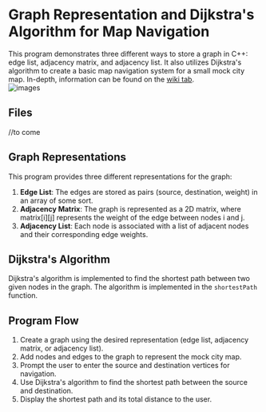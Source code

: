 # Graph Representation and Dijkstra's Algorithm for Map Navigation

This program demonstrates three different ways to store a graph in C++: edge list, adjacency matrix, and adjacency list. It also utilizes Dijkstra's algorithm to create a basic map navigation system for a small mock city map.
In-depth, information can be found on the [wiki tab](https://github.com/JaysonBam/Basic_Navigation_Algorithm/wiki).<br>
![images](https://github.com/JaysonBam/Basic_Navigation_Algorithm/assets/137817727/06b3677f-d21d-4ed1-94c6-fca4e21ee2a3)
## Files
//to come

## Graph Representations
This program provides three different representations for the graph:
1. **Edge List**: The edges are stored as pairs (source, destination, weight) in an array of some sort.
2. **Adjacency Matrix**: The graph is represented as a 2D matrix, where matrix[i][j] represents the weight of the edge between nodes i and j.
3. **Adjacency List**: Each node is associated with a list of adjacent nodes and their corresponding edge weights.

## Dijkstra's Algorithm
Dijkstra's algorithm is implemented to find the shortest path between two given nodes in the graph. The algorithm is implemented in the `shortestPath` function.

## Program Flow
1. Create a graph using the desired representation (edge list, adjacency matrix, or adjacency list).
2. Add nodes and edges to the graph to represent the mock city map.
3. Prompt the user to enter the source and destination vertices for navigation.
4. Use Dijkstra's algorithm to find the shortest path between the source and destination.
5. Display the shortest path and its total distance to the user.
